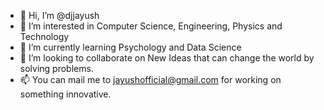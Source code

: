 - 👋 Hi, I’m @djjayush
- 👀 I’m interested in Computer Science, Engineering, Physics and Technology
- 🌱 I’m currently learning Psychology and Data Science
- 💞️ I’m looking to collaborate on New Ideas that can change the world by solving problems.
- 📫 You can mail me to jayushofficial@gmail.com for working on something innovative.

<!---
djjayush/djjayush is a ✨ special ✨ repository because its `README.md` (this file) appears on your GitHub profile.
You can click the Preview link to take a look at your changes.
--->
